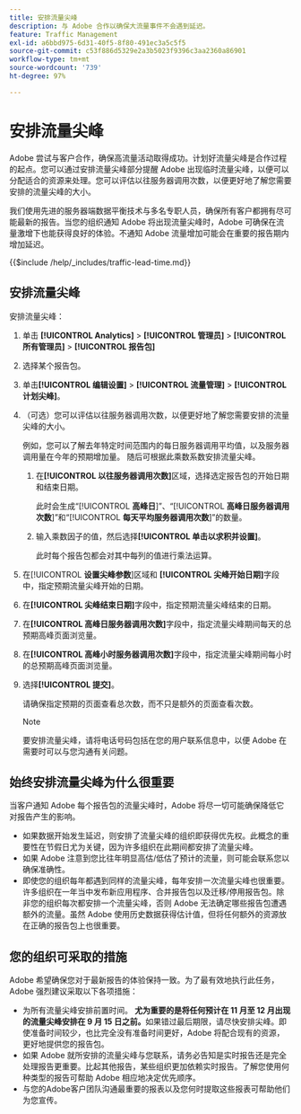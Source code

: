 ```yaml
---
title: 安排流量尖峰
description: 与 Adobe 合作以确保大流量事件不会遇到延迟。
feature: Traffic Management
exl-id: a6bbd975-6d31-40f5-8f80-491ec3a5c5f5
source-git-commit: c53f886d5329e2a3b5023f9396c3aa2360a86901
workflow-type: tm+mt
source-wordcount: '739'
ht-degree: 97%

---
```


# 安排流量尖峰

Adobe 尝试与客户合作，确保高流量活动取得成功。计划好流量尖峰是合作过程的起点。您可以通过安排流量尖峰部分提醒 Adobe 出现临时流量尖峰，以便可以分配适合的资源来处理。您可以评估以往服务器调用次数，以便更好地了解您需要安排的流量尖峰的大小。

我们使用先进的服务器端数据平衡技术与多名专职人员，确保所有客户都拥有尽可能最新的报告。当您的组织通知 Adobe 将出现流量尖峰时，Adobe 可确保在流量激增下也能获得良好的体验。不通知 Adobe 流量增加可能会在重要的报告期内增加延迟。

{{$include /help/_includes/traffic-lead-time.md}}

## 安排流量尖峰

安排流量尖峰：

1. 单击 **[!UICONTROL Analytics]** > **[!UICONTROL 管理员]** > **[!UICONTROL 所有管理员]** > **[!UICONTROL 报告包]**
1. 选择某个报告包。
1. 单击&#x200B;**[!UICONTROL 编辑设置]** > **[!UICONTROL 流量管理]** > **[!UICONTROL 计划尖峰]**。
1. （可选）您可以评估以往服务器调用次数，以便更好地了解您需要安排的流量尖峰的大小。

   例如，您可以了解去年特定时间范围内的每日服务器调用平均值，以及服务器调用量在今年的预期增加量。 随后可根据此乘数系数安排流量尖峰。

   1. 在&#x200B;**[!UICONTROL 以往服务器调用次数]**&#x200B;区域，选择选定报告包的开始日期和结束日期。

      此时会生成“[!UICONTROL **高峰日**]”、“[!UICONTROL **高峰日服务器调用次数**]”和“[!UICONTROL **每天平均服务器调用次数**]”的数量。

   1. 输入乘数因子的值，然后选择&#x200B;**[!UICONTROL 单击以求积并设置]**。

      此时每个报告包都会对其中每列的值进行乘法运算。
1. 在&#x200B;[!UICONTROL **设置尖峰参数**]&#x200B;区域和 **[!UICONTROL 尖峰开始日期]**&#x200B;字段中，指定预期流量尖峰开始的日期。
1. 在&#x200B;**[!UICONTROL 尖峰结束日期]**&#x200B;字段中，指定预期流量尖峰结束的日期。
1. 在&#x200B;**[!UICONTROL 高峰日服务器调用次数]**&#x200B;字段中，指定流量尖峰期间每天的总预期高峰页面浏览量。
1. 在&#x200B;**[!UICONTROL 高峰小时服务器调用次数]**&#x200B;字段中，指定流量尖峰期间每小时的总预期高峰页面浏览量。
1. 选择&#x200B;**[!UICONTROL 提交]**。

   请确保指定预期的页面查看总次数，而不只是额外的页面查看次数。

   >[!NOTE]
   >
   >要安排流量尖峰，请将电话号码包括在您的用户联系信息中，以便 Adobe 在需要时可以与您沟通有关问题。

## 始终安排流量尖峰为什么很重要

当客户通知 Adobe 每个报告包的流量尖峰时，Adobe 将尽一切可能确保降低它对报告产生的影响。

* 如果数据开始发生延迟，则安排了流量尖峰的组织即获得优先权。此概念的重要性在节假日尤为关键，因为许多组织在此期间都安排了流量尖峰。
* 如果 Adobe 注意到您比往年明显高估/低估了预计的流量，则可能会联系您以确保准确性。
* 即使您的组织每年都遇到同样的流量尖峰，每年安排一次流量尖峰也很重要。许多组织在一年当中发布新应用程序、合并报告包以及迁移/停用报告包。除非您的组织每次都安排一个流量尖峰，否则 Adobe 无法确定哪些报告包遭遇额外的流量。虽然 Adobe 使用历史数据获得估计值，但将任何额外的资源放在正确的报告包上也很重要。

## 您的组织可采取的措施

Adobe 希望确保您对于最新报告的体验保持一致。为了最有效地执行此任务，Adobe 强烈建议采取以下各项措施：

* 为所有流量尖峰安排前置时间。 **尤为重要的是将任何预计在 11 月至 12 月出现的流量尖峰安排在 9 月 15 日之前。**&#x200B;如果错过最后期限，请尽快安排尖峰。即使准备时间较少，也比完全没有准备时间更好，Adobe 将配合现有的资源，更好地提供您的报告包。
* 如果 Adobe 就所安排的流量尖峰与您联系，请务必告知是实时报告还是完全处理报告更重要。比起其他报告，某些组织更加依赖实时报告。了解您使用何种类型的报告可帮助 Adobe 相应地决定优先顺序。
* 与您的Adobe客户团队沟通最重要的报表以及您何时提取这些报表可帮助他们为您宣传。
